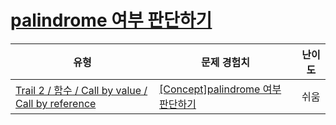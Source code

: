 # [palindrome 여부 판단하기](https://www.codetree.ai/trails/complete/curated-cards/intro-determine-whether-palindrome-is-present)

|유형|문제 경험치|난이도|
|---|---|---|
|[Trail 2 / 함수 / Call by value / Call by reference](https://www.codetree.ai/trail-info/novice-mid/)|[[Concept]palindrome 여부 판단하기](https://www.codetree.ai/trails/complete/curated-cards/intro-determine-whether-palindrome-is-present/)|쉬움|

